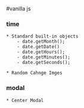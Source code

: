 #vanilla js

### time
    * Standard built-in objects 
        - date.getMonth();
        - date.getDate()
        - date.getHours();
        - date.getMinutes();
        - date.getSeconds();
        
    * Random Cahnge Imges

### modal
    * Center Modal 
